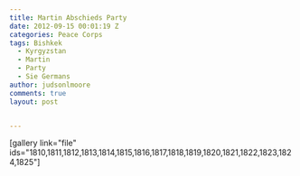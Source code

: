 ```yaml
---
title: Martin Abschieds Party
date: 2012-09-15 00:01:19 Z
categories: Peace Corps
tags: Bishkek
  - Kyrgyzstan
  - Martin
  - Party
  - Sie Germans
author: judsonlmoore
comments: true
layout: post


---
```


[gallery link="file" ids="1810,1811,1812,1813,1814,1815,1816,1817,1818,1819,1820,1821,1822,1823,1824,1825"]
